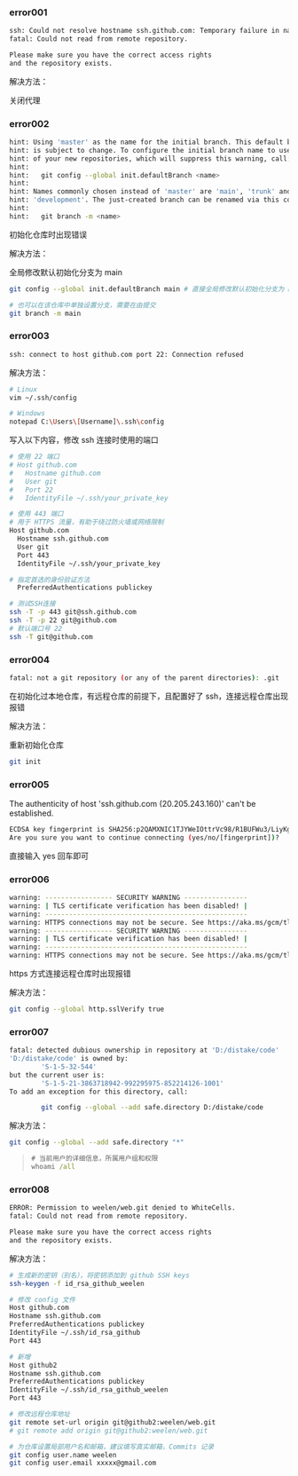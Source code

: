 ### error001

```sh
ssh: Could not resolve hostname ssh.github.com: Temporary failure in name resolution
fatal: Could not read from remote repository.

Please make sure you have the correct access rights
and the repository exists.
```

解决方法：

关闭代理

### error002

```sh
hint: Using 'master' as the name for the initial branch. This default branch name
hint: is subject to change. To configure the initial branch name to use in all
hint: of your new repositories, which will suppress this warning, call:
hint: 
hint:   git config --global init.defaultBranch <name>
hint: 
hint: Names commonly chosen instead of 'master' are 'main', 'trunk' and
hint: 'development'. The just-created branch can be renamed via this command:
hint: 
hint:   git branch -m <name>
```

初始化仓库时出现错误

解决方法：

全局修改默认初始化分支为 main

```sh
git config --global init.defaultBranch main # 直接全局修改默认初始化分支为 main

# 也可以在该仓库中单独设置分支，需要在由提交
git branch -m main
```

### error003

```sh
ssh: connect to host github.com port 22: Connection refused
```

解决方法：

```sh
# Linux
vim ~/.ssh/config

# Windows
notepad C:\Users\[Username]\.ssh\config
```

写入以下内容，修改 ssh 连接时使用的端口

```sh
# 使用 22 端口
# Host github.com
#   Hostname github.com
#   User git
#   Port 22
#   IdentityFile ~/.ssh/your_private_key

# 使用 443 端口
# 用于 HTTPS 流量，有助于绕过防火墙或网络限制
Host github.com
  Hostname ssh.github.com
  User git
  Port 443
  IdentityFile ~/.ssh/your_private_key

# 指定首选的身份验证方法
  PreferredAuthentications publickey
```

```sh
# 测试SSH连接
ssh -T -p 443 git@ssh.github.com
ssh -T -p 22 git@github.com
# 默认端口号 22
ssh -T git@github.com 
```

### error004

```sh
fatal: not a git repository (or any of the parent directories): .git
```

在初始化过本地仓库，有远程仓库的前提下，且配置好了 ssh，连接远程仓库出现报错

解决方法：

重新初始化仓库

```sh
git init
```

### error005

The authenticity of host 'ssh.github.com (20.205.243.160)' can't be established.

```sh
ECDSA key fingerprint is SHA256:p2QAMXNIC1TJYWeIOttrVc98/R1BUFWu3/LiyKgUfQM.
Are you sure you want to continue connecting (yes/no/[fingerprint])?
```

直接输入 yes 回车即可

### error006

```sh
warning: ----------------- SECURITY WARNING ----------------
warning: | TLS certificate verification has been disabled! |
warning: ---------------------------------------------------
warning: HTTPS connections may not be secure. See https://aka.ms/gcm/tlsverify for more information.
warning: ----------------- SECURITY WARNING ----------------
warning: | TLS certificate verification has been disabled! |
warning: ---------------------------------------------------
warning: HTTPS connections may not be secure. See https://aka.ms/gcm/tlsverify for more information.
```

https 方式连接远程仓库时出现报错

解决方法：

```sh
git config --global http.sslVerify true
```

### error007

```sh
fatal: detected dubious ownership in repository at 'D:/distake/code'
'D:/distake/code' is owned by:
        'S-1-5-32-544'
but the current user is:
        'S-1-5-21-3863718942-992295975-852214126-1001'
To add an exception for this directory, call:

        git config --global --add safe.directory D:/distake/code
```

解决方法：

```sh
git config --global --add safe.directory "*"
```

> ```cmd
> # 当前用户的详细信息，所属用户组和权限
> whoami /all
> ```
>

### error008

```sh
ERROR: Permission to weelen/web.git denied to WhiteCells.
fatal: Could not read from remote repository.

Please make sure you have the correct access rights
and the repository exists.
```

解决方法：

```sh
# 生成新的密钥（别名），将密钥添加到 github SSH keys
ssh-keygen -f id_rsa_github_weelen

# 修改 config 文件
Host github.com
Hostname ssh.github.com
PreferredAuthentications publickey
IdentityFile ~/.ssh/id_rsa_github
Port 443

# 新增
Host github2
Hostname ssh.github.com
PreferredAuthentications publickey
IdentityFile ~/.ssh/id_rsa_github_weelen
Port 443

# 修改远程仓库地址
git remote set-url origin git@github2:weelen/web.git
# git remote add origin git@github2:weelen/web.git

# 为仓库设置局部用户名和邮箱，建议填写真实邮箱，Commits 记录
git config user.name weelen
git config user.email xxxxx@gmail.com
```

